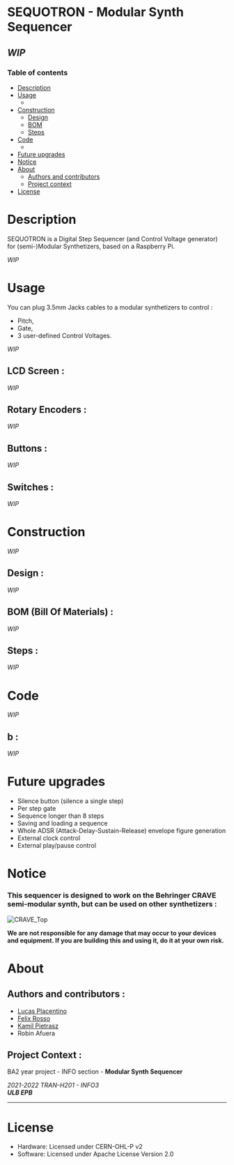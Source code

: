 # SEQUOTRON - Modular Synth Sequencer
## *WIP*
### Table of contents

<!--ts-->
   * [Description](#description)
   * [Usage](#usage)
      * [](#)
   * [Construction](#construction)
      * [Design](#design)
      * [BOM](#bom-bill-of-materials)
      * [Steps](#steps)
   * [Code](#code)
      * [](#)
   * [Future upgrades](#future-upgrades)
   * [Notice](#notice)
   * [About](#about)
      * [Authors and contributors](#authors-and-contributors)
      * [Project context](#project-context)
   * [License](#license)

<!--te-->

# Description
SEQUOTRON is a Digital Step Sequencer (and Control Voltage generator) for (semi-)Modular Synthetizers, based on a Raspberry Pi.  

*WIP*
# Usage
You can plug 3.5mm Jacks cables to a modular synthetizers to control :
- Pitch,
- Gate,
- 3 user-defined Control Voltages.  

*WIP*
## LCD Screen :
*WIP*

## Rotary Encoders :
*WIP*

## Buttons :
*WIP*

## Switches :
*WIP*

# Construction
*WIP*
## Design :
*WIP*
## BOM (Bill Of Materials) :
*WIP*
## Steps :
*WIP*

# Code
*WIP*
## b :
*WIP*

# Future upgrades
- Silence button (silence a single step)
- Per step gate
- Sequence longer than 8 steps
- Saving and loading a sequence
- Whole ADSR (Attack-Delay-Sustain-Release) envelope figure generation
- External clock control
- External play/pause control

# Notice

### This sequencer is designed to work on the Behringer CRAVE semi-modular synth, but can be used on other synthetizers :

![CRAVE_Top](https://user-images.githubusercontent.com/23436953/137537161-592bf523-0215-4223-ab55-275d13cd8a0b.png)

**We are not responsible for any damage that may occur to your devices and equipment. If you are building this and using it, do it at your own risk.**


# About

## Authors and contributors :
- [Lucas Placentino](https://github.com/lucasplacentino)
- [Felix Rosso](https://github.com/felixlebg)
- [Kamil Pietrasz](https://github.com/NexieSlowo)
- Robin Afuera

## Project Context :
BA2 year project - INFO section - **Modular Synth Sequencer**

*2021-2022 TRAN-H201 - INFO3* <br>
***ULB EPB***

------------------------------------------------

# License
- Hardware: Licensed under CERN-OHL-P v2
- Software: Licensed under Apache License Version 2.0
